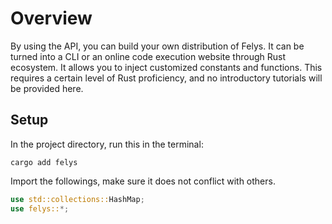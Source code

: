 # Overview

By using the API, you can build your own distribution of Felys. It can be turned into a CLI or an online code execution website through Rust ecosystem. It allows you to inject customized constants and functions. This requires a certain level of Rust proficiency, and no introductory tutorials will be provided here.

## Setup

In the project directory, run this in the terminal:

```shell
cargo add felys
```

Import the followings, make sure it does not conflict with others.

```rust
use std::collections::HashMap;
use felys::*;
```
